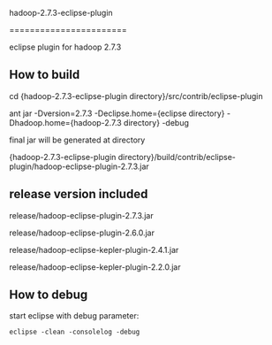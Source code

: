 
hadoop-2.7.3-eclipse-plugin

=======================

eclipse plugin for hadoop 2.7.3
 

How to build
----------------------------------------

  cd {hadoop-2.7.3-eclipse-plugin directory}/src/contrib/eclipse-plugin 

  ant jar -Dversion=2.7.3 -Declipse.home={eclipse directory} -Dhadoop.home={hadoop-2.7.3 directory} -debug

final jar will be generated at directory 

  {hadoop-2.7.3-eclipse-plugin directory}/build/contrib/eclipse-plugin/hadoop-eclipse-plugin-2.7.3.jar

  
release version included
-------------------------------------
 
  release/hadoop-eclipse-plugin-2.7.3.jar

  release/hadoop-eclipse-plugin-2.6.0.jar

  release/hadoop-eclipse-kepler-plugin-2.4.1.jar  
 
  release/hadoop-eclipse-kepler-plugin-2.2.0.jar  
  

How to debug
--------------------------------------
  start eclipse with debug parameter:  

    eclipse -clean -consolelog -debug
    
